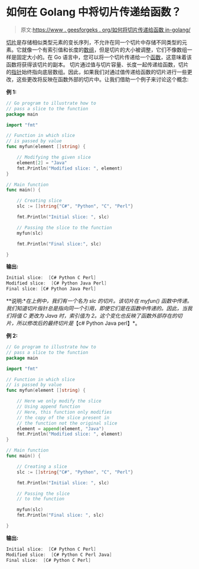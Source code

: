 # 如何在 Golang 中将切片传递给函数？

> 原文:[https://www . geesforgeks . org/如何将切片传递给函数 in-golang/](https://www.geeksforgeeks.org/how-to-pass-a-slice-to-function-in-golang/)

[切片](https://www.geeksforgeeks.org/slices-in-golang/)是存储相似类型元素的变长序列，不允许在同一个切片中存储不同类型的元素。它就像一个有索引值和长度的[数组](https://www.geeksforgeeks.org/arrays-in-go/)，但是切片的大小被调整，它们不像数组一样是固定大小的。在 Go 语言中，您可以将一个切片传递给一个[函数](https://www.geeksforgeeks.org/functions-in-go-language/)，这意味着该函数将获得该切片的副本。
切片通过值与切片容量、长度一起传递给函数，切片的[指针](https://www.geeksforgeeks.org/pointers-in-golang/)始终指向底层数组。因此，如果我们对通过值传递给函数的切片进行一些更改，这些更改将反映在函数外部的切片中。让我们借助一个例子来讨论这个概念:

**例 1:**

```go
// Go program to illustrate how to
// pass a slice to the function
package main

import "fmt"

// Function in which slice
// is passed by value
func myfun(element []string) {

    // Modifying the given slice
    element[2] = "Java"
    fmt.Println("Modified slice: ", element)
}

// Main function
func main() {

    // Creating slice
    slc := []string{"C#", "Python", "C", "Perl"}

    fmt.Println("Initial slice: ", slc)

    // Passing the slice to the function
    myfun(slc)

    fmt.Println("Final slice:", slc)

}
```

**输出:**

```go
Initial slice:  [C# Python C Perl]
Modified slice:  [C# Python Java Perl]
Final slice: [C# Python Java Perl]

```

**说明:**在上例中，我们有一个名为 *slc* 的切片。该切片在 *myfun()* 函数中传递。我们知道*切片指针总是指向同一个引用*，即使它们是在函数中传递的。因此，当我们将值 C 更改为 Java 时，索引值为 2。这个变化也反映了函数外部存在的切片，所以修改后的最终切片是*【c# Python Java perl】*。

**例 2:**

```go
// Go program to illustrate how to
// pass a slice to the function
package main

import "fmt"

// Function in which slice
// is passed by value
func myfun(element []string) {

    // Here we only modify the slice
    // Using append function
    // Here, this function only modifies
    // the copy of the slice present in 
    // the function not the original slice
    element = append(element, "Java")
    fmt.Println("Modified slice: ", element)
}

// Main function
func main() {

    // Creating a slice
    slc := []string{"C#", "Python", "C", "Perl"}

    fmt.Println("Initial slice: ", slc)

    // Passing the slice
    // to the function

    myfun(slc)
    fmt.Println("Final slice: ", slc)

}
```

**输出:**

```go
Initial slice:  [C# Python C Perl]
Modified slice:  [C# Python C Perl Java]
Final slice:  [C# Python C Perl]

```